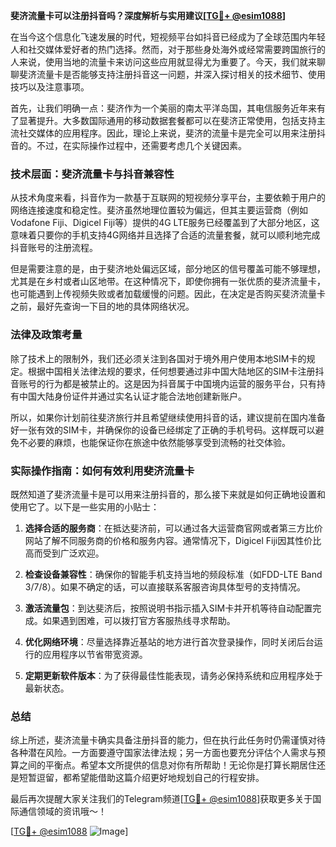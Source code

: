 **斐济流量卡可以注册抖音吗？深度解析与实用建议[[TG💪+ @esim1088](https://t.me/s/esim1088)]**

在当今这个信息化飞速发展的时代，短视频平台如抖音已经成为了全球范围内年轻人和社交媒体爱好者的热门选择。然而，对于那些身处海外或经常需要跨国旅行的人来说，使用当地的流量卡来访问这些应用就显得尤为重要了。今天，我们就来聊聊斐济流量卡是否能够支持注册抖音这一问题，并深入探讨相关的技术细节、使用技巧以及注意事项。

首先，让我们明确一点：斐济作为一个美丽的南太平洋岛国，其电信服务近年来有了显著提升。大多数国际通用的移动数据套餐都可以在斐济正常使用，包括支持主流社交媒体的应用程序。因此，理论上来说，斐济的流量卡是完全可以用来注册抖音的。不过，在实际操作过程中，还需要考虑几个关键因素。

### 技术层面：斐济流量卡与抖音兼容性

从技术角度来看，抖音作为一款基于互联网的短视频分享平台，主要依赖于用户的网络连接速度和稳定性。斐济虽然地理位置较为偏远，但其主要运营商（例如Vodafone Fiji、Digicel Fiji等）提供的4G LTE服务已经覆盖到了大部分地区，这意味着只要你的手机支持4G网络并且选择了合适的流量套餐，就可以顺利地完成抖音账号的注册流程。

但是需要注意的是，由于斐济地处偏远区域，部分地区的信号覆盖可能不够理想，尤其是在乡村或者山区地带。在这种情况下，即使你拥有一张优质的斐济流量卡，也可能遇到上传视频失败或者加载缓慢的问题。因此，在决定是否购买斐济流量卡之前，最好先查询一下目的地的具体网络状况。

### 法律及政策考量

除了技术上的限制外，我们还必须关注到各国对于境外用户使用本地SIM卡的规定。根据中国相关法律法规的要求，任何想要通过非中国大陆地区的SIM卡注册抖音账号的行为都是被禁止的。这是因为抖音属于中国境内运营的服务平台，只有持有中国大陆身份证件并通过实名认证才能合法地创建新账户。

所以，如果你计划前往斐济旅行并且希望继续使用抖音的话，建议提前在国内准备好一张有效的SIM卡，并确保你的设备已经绑定了正确的手机号码。这样既可以避免不必要的麻烦，也能保证你在旅途中依然能够享受到流畅的社交体验。

### 实际操作指南：如何有效利用斐济流量卡

既然知道了斐济流量卡是可以用来注册抖音的，那么接下来就是如何正确地设置和使用它了。以下是一些实用的小贴士：

1. **选择合适的服务商**：在抵达斐济前，可以通过各大运营商官网或者第三方比价网站了解不同服务商的价格和服务内容。通常情况下，Digicel Fiji因其性价比高而受到广泛欢迎。
   
2. **检查设备兼容性**：确保你的智能手机支持当地的频段标准（如FDD-LTE Band 3/7/8）。如果不确定的话，可以直接联系客服咨询具体型号的支持情况。

3. **激活流量包**：到达斐济后，按照说明书指示插入SIM卡并开机等待自动配置完成。如果遇到困难，可以拨打官方客服热线寻求帮助。

4. **优化网络环境**：尽量选择靠近基站的地方进行首次登录操作，同时关闭后台运行的应用程序以节省带宽资源。

5. **定期更新软件版本**：为了获得最佳性能表现，请务必保持系统和应用程序处于最新状态。

### 总结

综上所述，斐济流量卡确实具备注册抖音的能力，但在执行此任务时仍需谨慎对待各种潜在风险。一方面要遵守国家法律法规；另一方面也要充分评估个人需求与预算之间的平衡点。希望本文所提供的信息对你有所帮助！无论你是打算长期居住还是短暂逗留，都希望能借助这篇介绍更好地规划自己的行程安排。

最后再次提醒大家关注我们的Telegram频道[[TG💪+ @esim1088](https://t.me/s/esim1088)]获取更多关于国际通信领域的资讯哦～！

[[TG💪+ @esim1088](https://t.me/s/esim1088) ![Image](https://i.postimg.cc/4NQfJmqS/Snipaste-2025-05-13-00-14-12.png)]